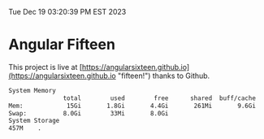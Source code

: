 Tue Dec 19 03:20:39 PM EST 2023

# Angular Fifteen


This project is live at [https://angularsixteen.github.io](https://angularsixteen.github.io "fifteen!") thanks to Github.

```bash
System Memory
               total        used        free      shared  buff/cache   available
Mem:            15Gi       1.8Gi       4.4Gi       261Mi       9.6Gi        13Gi
Swap:          8.0Gi        33Mi       8.0Gi
System Storage
457M	.
```
```bash
